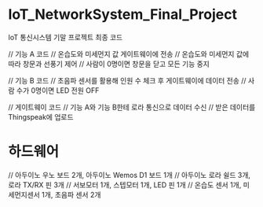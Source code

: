 # IoT_NetworkSystem_Final_Project
IoT 통신시스템 기말 프로젝트 최종 코드

// 기능 A 코드 
// 온습도와 미세먼지 값 게이트웨이에 전송
// 온습도와 미세먼지 값에 따라 창문과 선풍기 제어
// 사람이 0명이면 창문을 닫고 모든 기능 중지

// 기능 B 코드
// 초음파 센서를 활용해 인원 수 체크 후 게이트웨이에 데이터 전송
// 사람 수가 0명이면 LED 전원 OFF

// 게이트웨이 코드
// 기능 A와 기능 B한테 로라 통신으로 데이터 수신
// 받은 데이터를 Thingspeak에 업로드

# 하드웨어
// 아두이노 우노 보드 2개, 아두이노 Wemos D1 보드 1개
// 아두이노 로라 쉴드 3개, 로라 TX/RX 핀 3개
// 서보모터 1개, 스텝모터 1개, LED 핀 1개
// 온습도 센서 1개, 미세먼지센서 1개, 초음파 센서 2개

